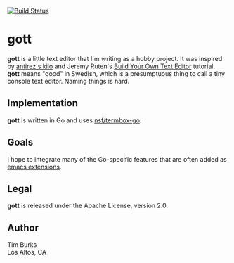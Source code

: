 [![Build Status](https://travis-ci.org/timburks/gott.svg?branch=master)](https://travis-ci.org/timburks/gott)

# gott

**gott** is a little text editor that I'm writing as a hobby project. It was inspired by 
[antirez's kilo](http://antirez.com/news/108) 
and Jeremy Ruten's 
[Build Your Own Text Editor](http://viewsourcecode.org/snaptoken/kilo/) 
tutorial. 
**gott** means "good" in Swedish, which is a presumptuous thing to 
call a tiny console text editor. Naming things is hard.

## Implementation

**gott** is written in Go and uses [nsf/termbox-go](https://github.com/nsf/termbox-go).

## Goals

I hope to integrate many of the Go-specific features that are often added as 
[emacs extensions](http://tleyden.github.io/blog/2014/05/22/configure-emacs-as-a-go-editor-from-scratch/).

## Legal

**gott** is released under the Apache License, version 2.0.

## Author

Tim Burks<br/>
Los Altos, CA
